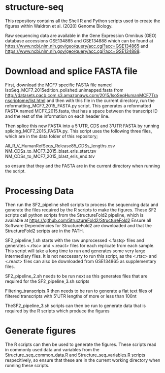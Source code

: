 # structure-seq

This repository contains all the Shell R and Python scripts used to create the figures within Waldron et al. (2020) Genome Biology.

Raw sequencing data are available in the Gene Expression Omnibus (GEO) database accessions GSE134865 and GSE134888 which can be found at 
https://www.ncbi.nlm.nih.gov/geo/query/acc.cgi?acc=GSE134865 and
https://www.ncbi.nlm.nih.gov/geo/query/acc.cgi?acc=GSE134888.

# Download and splice FASTA file
First, download the MCF7 specific FASTA file named IsoSeq_MCF7_2015edition_polished.unimapped.fasta from http://datasets.pacb.com.s3.amazonaws.com/2015/IsoSeqHumanMCF7Transcriptome/list.html and then with this file in the current directory, run the reformatting_MCF7_2015_FASTA.py script. This generates a reformatted FASTA named MCF7_2015.fasta, that has a space between the transcript ID and the rest of the information on each header line.

Then splice this new FASTA into a 5'UTR, CDS and 3'UTR FASTA by running splicing_MCF7_2015_FASTA.py. This script uses the following three files, which are in the data folder of this repository;

All_R_V_HumanRefSeqs_Release85_CDSs_lengths.csv
NM_CDSs_to_MCF7_2015_blast_eris_start.tsv
NM_CDSs_to_MCF7_2015_blast_eris_end.tsv

so ensure that they and the FASTA are in the current directory when running the script.

# Processing Data
Then run the SF2_pipeline shell scripts to process the sequencing data and generate the files required by the R scripts to make the figures.
These SF2 scripts call python scripts from the StructureFold2 pipeline, which is available at https://github.com/StructureFold2/StructureFold2
Ensure all Software Dependencies for StructureFold2 are downloaded and that the StructureFold2 scripts are in the PATH.

SF2_pipeline_1.sh starts with the raw unprocessed <.fastq> files and generates <.rtsc> and <.react> files for each replicate from each sample. This script will take a long time to run and generates some very large intermediary files. It is not neccessary to run this script, as the <.rtsc> and <.react> files can also be downloaded from GSE134865 as supplementary files.

SF2_pipeline_2.sh needs to be run next as this generates files that are required for the SF2_pipeline_3.sh scripts

Filtering_transcripts.R then needs to be run to generate a flat text files of filtered transcripts with 5'UTR lengths of more or less than 100nt

TheSF2_pipeline_3.sh scripts can then be run to generate data that is required by the R scripts which produce the figures

# Generate figures
The R scripts can then be used to generate the figures. These scripts read in commonly used data and variables from the Structure_seq_common_data.R and Structure_seq_variables.R scripts respecitively, so ensure that these are in the current working directory when running these scripts.
